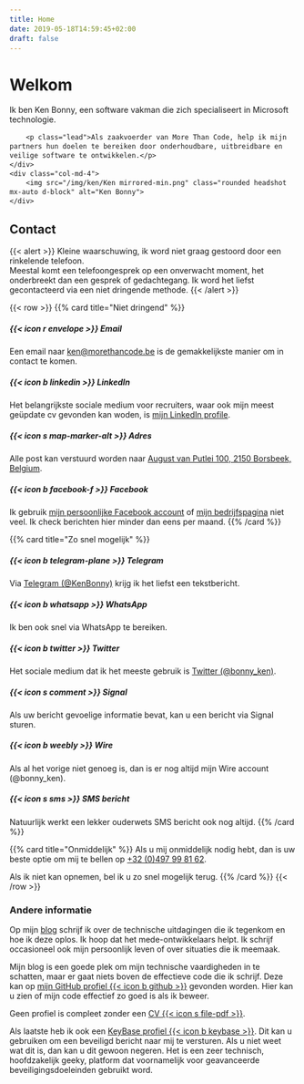```yaml
---
title: Home
date: 2019-05-18T14:59:45+02:00
draft: false
---
```


<div class="row align-items-center jumbotron">
    <div class="col-md-8">
        <h1 class="display-1">Welkom</h1>
        <p class="lead">Ik ben Ken Bonny, een software vakman die zich specialiseert in Microsoft technologie.</p>

        <p class="lead">Als zaakvoerder van More Than Code, help ik mijn partners hun doelen te bereiken door onderhoudbare, uitbreidbare en veilige software te ontwikkelen.</p>
    </div>
    <div class="col-md-4">
        <img src="/img/ken/Ken mirrored-min.png" class="rounded headshot mx-auto d-block" alt="Ken Bonny">
    </div>
</div>

## Contact
{{< alert >}}
Kleine waarschuwing, ik word niet graag gestoord door een rinkelende telefoon.<br />
Meestal komt een telefoongesprek op een onverwacht moment, het onderbreekt dan een gesprek of gedachtegang. Ik word het liefst gecontacteerd via een niet dringende methode.
{{< /alert >}}

{{< row >}}
{{% card title="Niet dringend" %}}
##### {{< icon r envelope >}} Email
Een email naar [ken@morethancode.be](mailto:ken@morethancode.be) is de gemakkelijkste manier om in contact te komen.

##### {{< icon b linkedin >}} LinkedIn
Het belangrijkste sociale medium voor recruiters, waar ook mijn meest geüpdate cv gevonden kan woden, is [mijn LinkedIn profile](https://www.linkedin.com/in/kenbonny/).

##### {{< icon s map-marker-alt >}} Adres
Alle post kan verstuurd worden naar [August van Putlei 100, 2150 Borsbeek, Belgium](https://www.google.be/maps/place/August+van+Putlei+100,+2150+Borsbeek/).

##### {{< icon b facebook-f >}} Facebook
Ik gebruik [mijn persoonlijke Facebook account](https://www.facebook.com/kenbonny1987) of [mijn bedrijfspagina](https://www.facebook.com/More-Than-Code-Comm-V-270796656734486/) niet veel. Ik check berichten hier minder dan eens per maand.
{{% /card %}}

{{% card title="Zo snel mogelijk" %}}
##### {{< icon b telegram-plane >}} Telegram
Via [Telegram (@KenBonny)](https://telegram.me/KenBonny) krijg ik het liefst een tekstbericht.

##### {{< icon b whatsapp >}} WhatsApp
Ik ben ook snel via WhatsApp te bereiken.

##### {{< icon b twitter >}} Twitter
Het sociale medium dat ik het meeste gebruik is [Twitter (@bonny_ken)](https://twitter.com/bonny_ken/).

##### {{< icon s comment >}} Signal
Als uw bericht gevoelige informatie bevat, kan u een bericht via Signal sturen.

##### {{< icon b weebly >}} Wire
Als al het vorige niet genoeg is, dan is er nog altijd mijn Wire account (@bonny_ken).

##### {{< icon s sms >}} SMS bericht
Natuurlijk werkt een lekker ouderwets SMS bericht ook nog altijd.
{{% /card %}}

{{% card title="Onmiddelijk" %}}
Als u mij onmiddelijk nodig hebt, dan is uw beste optie om mij te bellen op [+32 (0)497 99 81 62](tel:+32497998162).

Als ik niet kan opnemen, bel ik u zo snel mogelijk terug.
{{% /card %}}
{{< /row >}}

### Andere informatie
Op mijn [blog](https://kenbonny.net/) schrijf ik over de technische uitdagingen die ik tegenkom en hoe ik deze oplos. Ik hoop dat het mede-ontwikkelaars helpt. Ik schrijf occasioneel ook mijn persoonlijk leven of over situaties die ik meemaak.

Mijn blog is een goede plek om mijn technische vaardigheden in te schatten, maar er gaat niets boven de effectieve code die ik schrijf. Deze kan op [mijn GitHub profiel {{< icon b github >}}](https://github.com/KenBonny) gevonden worden. Hier kan u zien of mijn code effectief zo goed is als ik beweer.

Geen profiel is compleet zonder een [CV {{< icon s file-pdf >}}](documents/cv-ken-bonny.pdf).

Als laatste heb ik ook een [KeyBase profiel {{< icon b keybase >}}](https://keybase.io/kenbonny). Dit kan u gebruiken om een beveiligd bericht naar mij te versturen. Als u niet weet wat dit is, dan kan u dit gewoon negeren. Het is een zeer technisch, hoofdzakelijk geeky, platform dat voornamelijk voor geavanceerde beveiligingsdoeleinden gebruikt word.